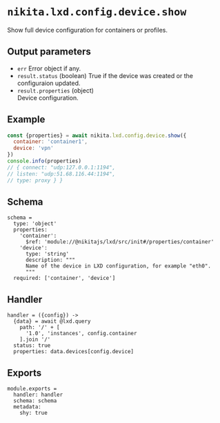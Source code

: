 
# `nikita.lxd.config.device.show`

Show full device configuration for containers or profiles.

## Output parameters

* `err`
  Error object if any.
* `result.status` (boolean)
  True if the device was created or the configuraion updated.
* `result.properties` (object)   
  Device configuration.

## Example

```js
const {properties} = await nikita.lxd.config.device.show({
  container: 'container1',
  device: 'vpn'
})
console.info(properties)
// { connect: "udp:127.0.0.1:1194",
// listen: "udp:51.68.116.44:1194",
// type: proxy } }
```

## Schema

    schema =
      type: 'object'
      properties:
        'container':
          $ref: 'module://@nikitajs/lxd/src/init#/properties/container'
        'device':
          type: 'string'
          description: """
          Name of the device in LXD configuration, for example "eth0".
          """
      required: ['container', 'device']

## Handler

    handler = ({config}) ->
      {data} = await @lxd.query
        path: '/' + [
          '1.0', 'instances', config.container
        ].join '/'
      status: true
      properties: data.devices[config.device]

## Exports

    module.exports =
      handler: handler
      schema: schema
      metadata:
        shy: true
